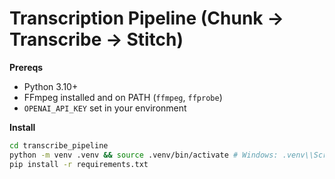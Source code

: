 # Transcription Pipeline (Chunk → Transcribe → Stitch)


**Prereqs**
- Python 3.10+
- FFmpeg installed and on PATH (`ffmpeg`, `ffprobe`)
- `OPENAI_API_KEY` set in your environment


**Install**
```bash
cd transcribe_pipeline
python -m venv .venv && source .venv/bin/activate # Windows: .venv\\Scripts\\activate
pip install -r requirements.txt